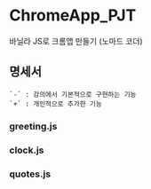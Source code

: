 # ChromeApp_PJT
바닐라 JS로 크롬앱 만들기 (노마드 코더)

## 명세서
```
`-` : 강의에서 기본적으로 구현하는 기능
`+` : 개인적으로 추가한 기능
```

### greeting.js

### clock.js

### quotes.js


